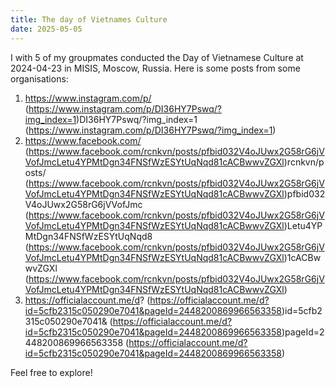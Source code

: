 ```yaml
---
title: The day of Vietnames Culture
date: 2025-05-05
---
```

I with 5 of my groupmates conducted the Day of Vietnamese Culture at 2024-04-23 in MISIS, Moscow, Russia.
Here is some posts from some organisations:
1) https://www.instagram.com/p/ (https://www.instagram.com/p/DI36HY7Pswq/?img_index=1)DI36HY7Pswq/?img_index=1 (https://www.instagram.com/p/DI36HY7Pswq/?img_index=1)
2) https://www.facebook.com/ (https://www.facebook.com/rcnkvn/posts/pfbid032V4oJUwx2G58rG6jVVofJmcLetu4YPMtDgn34FNSfWzESYtUqNqd81cACBwwvZGXl)rcnkvn/posts/ (https://www.facebook.com/rcnkvn/posts/pfbid032V4oJUwx2G58rG6jVVofJmcLetu4YPMtDgn34FNSfWzESYtUqNqd81cACBwwvZGXl)pfbid032V4oJUwx2G58rG6jVVofJmc (https://www.facebook.com/rcnkvn/posts/pfbid032V4oJUwx2G58rG6jVVofJmcLetu4YPMtDgn34FNSfWzESYtUqNqd81cACBwwvZGXl)Letu4YPMtDgn34FNSfWzESYtUqNqd8 (https://www.facebook.com/rcnkvn/posts/pfbid032V4oJUwx2G58rG6jVVofJmcLetu4YPMtDgn34FNSfWzESYtUqNqd81cACBwwvZGXl)1cACBwwvZGXl (https://www.facebook.com/rcnkvn/posts/pfbid032V4oJUwx2G58rG6jVVofJmcLetu4YPMtDgn34FNSfWzESYtUqNqd81cACBwwvZGXl)
3) https://officialaccount.me/d? (https://officialaccount.me/d?id=5cfb2315c050290e7041&pageId=2448200869966563358)id=5cfb2315c050290e7041& (https://officialaccount.me/d?id=5cfb2315c050290e7041&pageId=2448200869966563358)pageId=2448200869966563358 (https://officialaccount.me/d?id=5cfb2315c050290e7041&pageId=2448200869966563358)

Feel free to explore!
